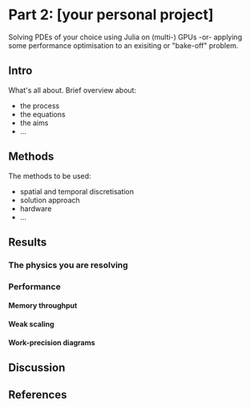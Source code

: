# Part 2: [your personal project]
Solving PDEs of your choice using Julia on (multi-) GPUs -or- applying some performance optimisation to an exisiting or "bake-off" problem.

## Intro
What's all about. Brief overview about:
- the process
- the equations
- the aims
- ...

## Methods
The methods to be used:
- spatial and temporal discretisation
- solution approach
- hardware
- ...

## Results

### The physics you are resolving

### Performance

#### Memory throughput

#### Weak scaling

#### Work-precision diagrams

## Discussion

## References
